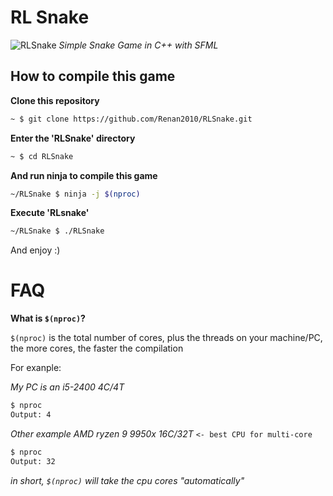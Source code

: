# RL Snake
![RLSnake](https://github.com/user-attachments/assets/f0a3ff20-db74-40cc-b842-12fba1c93bb4)
*Simple Snake Game in C++ with SFML*
## How to compile this game
**Clone this repository**
```bash
~ $ git clone https://github.com/Renan2010/RLSnake.git
```
**Enter the 'RLSnake' directory**
```bash
~ $ cd RLSnake
```
**And run ninja to compile this game**
```bash
~/RLSnake $ ninja -j $(nproc)
```
**Execute 'RLsnake'**
```bash
~/RLSnake $ ./RLSnake
```
And enjoy :)
# FAQ
**What is `$(nproc)`?**

`$(nproc)` is the total number of cores, plus the threads on your machine/PC, the more cores, the faster the compilation

For exanple:

*My PC is an i5-2400 4C/4T*
```bash
$ nproc
Output: 4
```
*Other example AMD ryzen 9 9950x 16C/32T* `<- best CPU for multi-core`
```bash
$ nproc
Output: 32
```
*in short, `$(nproc)` will take the cpu cores "automatically"*
